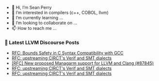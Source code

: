- 👋 Hi, I’m Sean Perry
- 👀 I’m interested in compilers (c++, COBOL, llvm)
- 🌱 I’m currently learning ...
- 💞️ I’m looking to collaborate on ...
- 📫 How to reach me ...

<!---
s66perry/s66perry is a ✨ special ✨ repository because its `README.md` (this file) appears on your GitHub profile.
You can click the Preview link to take a look at your changes.
--->
### 📕 Latest LLVM Discourse Posts

<!-- DISCOURSE-LLVM:START -->
- [RFC: Bounds Safety in C Syntax Compatibility with GCC](https://discourse.llvm.org/t/rfc-bounds-safety-in-c-syntax-compatibility-with-gcc/85885#post_3)
- [RFC: upstreaming CIRCT&#39;s Verif and SMT dialects](https://discourse.llvm.org/t/rfc-upstreaming-circts-verif-and-smt-dialects/85299?page=2#post_22)
- [[RFC] New proposed Managarm support for LLVM and Clang &lpar;#87845&rpar;](https://discourse.llvm.org/t/rfc-new-proposed-managarm-support-for-llvm-and-clang-87845/85884#post_2)
- [RFC: upstreaming CIRCT&#39;s Verif and SMT dialects](https://discourse.llvm.org/t/rfc-upstreaming-circts-verif-and-smt-dialects/85299?page=2#post_21)
- [RFC: upstreaming CIRCT&#39;s Verif and SMT dialects](https://discourse.llvm.org/t/rfc-upstreaming-circts-verif-and-smt-dialects/85299#post_20)
<!-- DISCOURSE-LLVM:END -->
